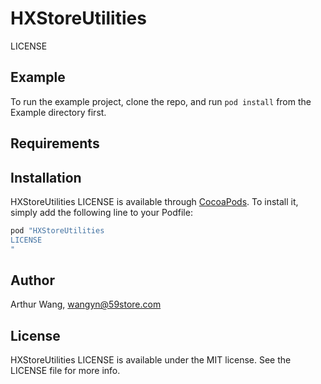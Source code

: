 # HXStoreUtilities
LICENSE

## Example

To run the example project, clone the repo, and run `pod install` from the Example directory first.

## Requirements

## Installation

HXStoreUtilities
LICENSE
 is available through [CocoaPods](http://cocoapods.org). To install
it, simply add the following line to your Podfile:

```ruby
pod "HXStoreUtilities
LICENSE
"
```

## Author

Arthur Wang, wangyn@59store.com

## License

HXStoreUtilities
LICENSE
 is available under the MIT license. See the LICENSE file for more info.
